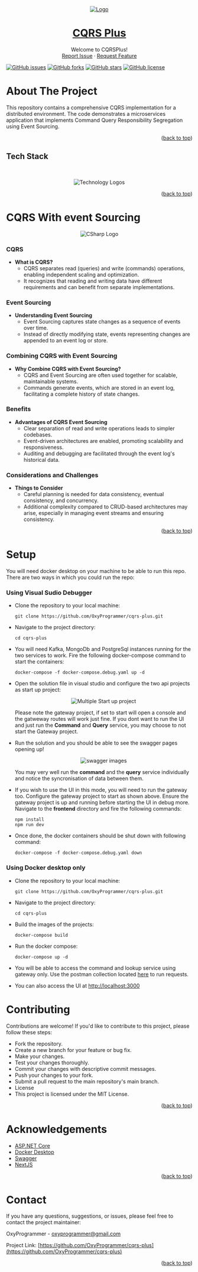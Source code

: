<div id="top"></div>

<div align="center">
  <a href="https://github.com/OxyProgrammer/cqrs-plus">
    <img src="Images/logo.png" alt="Logo">
  </a>
  <br/>
  <h1 align="center"><u>CQRS Plus</u></h1>

  <p align="center">
    Welcome to CQRSPlus!
    <br/>
    <a href="https://github.com/OxyProgrammer/cqrs-plus/issues">Report Issue</a>
    ·
    <a href="https://github.com/OxyProgrammer/cqrs-plus/issues">Request Feature</a>
  </p>
  </div>

[![GitHub issues](https://img.shields.io/github/issues/OxyProgrammer/cqrs-plus?style=for-the-badge)](https://github.com/OxyProgrammer/cqrs-plus/issues)
[![GitHub forks](https://img.shields.io/github/forks/OxyProgrammer/cqrs-plus?style=for-the-badge)](https://github.com/OxyProgrammer/cqrs-plus/network)
[![GitHub stars](https://img.shields.io/github/stars/OxyProgrammer/cqrs-plus?style=for-the-badge)](https://github.com/OxyProgrammer/cqrs-plus/stargazers)
[![GitHub license](https://img.shields.io/github/license/OxyProgrammer/cqrs-plus?style=for-the-badge)](https://github.com/OxyProgrammer/cqrs-plus)

<!-- ABOUT THE PROJECT -->

# About The Project

This repository contains a comprehensive CQRS implementation for a distributed environment. The code demonstrates a microservices application that implements Command Query Responsibility Segregation using Event Sourcing.

<p align="right">(<a href="#top">back to top</a>)</p>

## Tech Stack

<br/>
<p align="center">
  <img width='full' src="Images/tech-logos.png" alt="Technology Logos" />
</p>
<p align="right">(<a href="#top">back to top</a>)</p>

# CQRS With event Sourcing

<p align="center">
  <img src="Images/CQRSFlowDiagram.png" alt="CSharp Logo" />
</p>

### CQRS
- **What is CQRS?**
  - CQRS separates read (queries) and write (commands) operations, enabling independent scaling and optimization.
  - It recognizes that reading and writing data have different requirements and can benefit from separate implementations.

### Event Sourcing

- **Understanding Event Sourcing**
  - Event Sourcing captures state changes as a sequence of events over time.
  - Instead of directly modifying state, events representing changes are appended to an event log or store.

### Combining CQRS with Event Sourcing

- **Why Combine CQRS with Event Sourcing?**
  - CQRS and Event Sourcing are often used together for scalable, maintainable systems.
  - Commands generate events, which are stored in an event log, facilitating a complete history of state changes.

### Benefits

- **Advantages of CQRS Event Sourcing**
  - Clear separation of read and write operations leads to simpler codebases.
  - Event-driven architectures are enabled, promoting scalability and responsiveness.
  - Auditing and debugging are facilitated through the event log's historical data.

### Considerations and Challenges

- **Things to Consider**
  - Careful planning is needed for data consistency, eventual consistency, and concurrency.
  - Additional complexity compared to CRUD-based architectures may arise, especially in managing event streams and ensuring consistency.

<p align="right">(<a href="#top">back to top</a>)</p>


# Setup

You will need docker desktop on your machine to be able to run this repo. There are two ways in which you could run the repo:

### Using Visual Sudio Debugger

- Clone the repository to your local machine:

  ```
  git clone https://github.com/OxyProgrammer/cqrs-plus.git
  ```
- Navigate to the project directory:

  ```
  cd cqrs-plus
  ```

- You will need Kafka, MongoDb and PostgreSql instances running for the two services to work. Fire the following docker-compose command to start the containers:
  ```
  docker-compose -f docker-compose.debug.yaml up -d
  ```

- Open the solution file in visual studio and configure the two api projects as start up project:
  <p align="center">
    <img src="Images/project-start-setup.png" alt="Multiple Start up project" />
  </p>

  Please note the gateway project, if set to start will open a console and the gatweway routes will work just fine. If you dont want to run the UI and just run the **Command** and **Query** service, you may choose to not start the Gateway project.

- Run the solution and you should be able to see the swagger pages opening up!

  <p align="center">
    <img src="Images/swagger.png" alt="swagger images" />
  </p>

  You may very well run the **command** and the **query** service individually and notice the syncronisation of data between them.

- If you wish to use the UI in this mode, you will need to run the gateway too. Configure the gateway project to start as shown above. Ensure the gateway project is up and running before starting the UI in debug more. Navigate to the **frontend** directory and fire the following commands:
  
  ```
  npm install
  npm run dev
  ```

- Once done, the docker containers should be shut down with following command:

  ```
  docker-compose -f docker-compose.debug.yaml down
  ```

### Using Docker desktop only

- Clone the repository to your local machine:

  ```
  git clone https://github.com/OxyProgrammer/cqrs-plus.git
  ```

- Navigate to the project directory:

  ```
  cd cqrs-plus
  ```

- Build the images of the projects:
  ```
  docker-compose build
  ```

- Run the docker compose:
  ```
  docker-compose up -d
  ```

- You will be able to access the command and lookup service using gateway only. Use the postman collection located [here](https://github.com/OxyProgrammer/cqrs-plus/blob/main/PostmanCollection/CQRSPlus.postman_collection.json) to run requests.

- You can also access the UI at [http://localhost:3000](http://localhost:3000)


# Contributing

Contributions are welcome! If you'd like to contribute to this project, please follow these steps:

- Fork the repository.
- Create a new branch for your feature or bug fix.
- Make your changes.
- Test your changes thoroughly.
- Commit your changes with descriptive commit messages.
- Push your changes to your fork.
- Submit a pull request to the main repository's main branch.
- License
- This project is licensed under the MIT License.

<p align="right">(<a href="#top">back to top</a>)</p>

# Acknowledgements

- [ASP.NET Core](https://learn.microsoft.com/en-us/aspnet/core/web-api/?view=aspnetcore-8.0)
- [Docker Desktop](https://www.docker.com/products/docker-desktop//)
- [Swagger](https://learn.microsoft.com/en-us/aspnet/core/tutorials/web-api-help-pages-using-swagger?view=aspnetcore-8.0)
- [NextJS](https://nextjs.org/docs)

<p align="right">(<a href="#top">back to top</a>)</p>

# Contact

If you have any questions, suggestions, or issues, please feel free to contact the project maintainer:

OxyProgrammer - oxyprogrammer@gmail.com

Project Link: [https://github.com/OxyProgrammer/cqrs-plus](https://github.com/OxyProgrammer/cqrs-plus)

<p align="right">(<a href="#top">back to top</a>)</p>